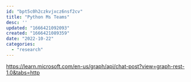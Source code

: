 ```yaml
---
id: "bpt5c0h2czkvjxcz6nsf2cv"
title: "Python Ms Teams"
desc: ''
updated: "1666421092093"
created: "1666421089359"
date: "2022-10-22"
categories: 
  - "research"
---
```



https://learn.microsoft.com/en-us/graph/api/chat-post?view=graph-rest-1.0&tabs=http